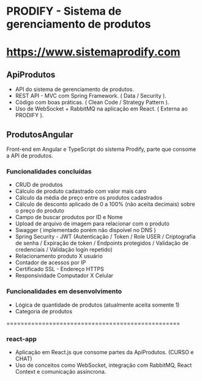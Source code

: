 # PRODIFY - Sistema de gerenciamento de produtos
# https://www.sistemaprodify.com

## ApiProdutos
- API do sistema de gerenciamento de produtos.
- REST API - MVC com Spring Framework. ( Data / Security ).
- Código com boas práticas. ( Clean Code / Strategy Pattern ).
- Uso de WebSocket + RabbitMQ na aplicação em React. ( Externa ao PRODIFY ).

## ProdutosAngular 
Front-end em Angular e TypeScript do sistema Prodify, parte que consome a API de produtos.

### Funcionalidades concluídas
- CRUD de produtos
- Cálculo de produto cadastrado com valor mais caro
- Cálculo da média de preço entre os produtos cadastrados
- Cálculo de desconto aplicado de 0 a 100% (não aceita decimais) sobre o preço do produto
- Campo de buscar produtos por ID e Nome
- Upload de arquivo de imagem para relacionar com o produto
- Swagger ( implementado porém não dispoível no DNS )
- Spring Security - JWT (Autenticação / Token / Role USER / Criptografia de senha / Expiração de token / Endpoints protegidos / Validação de credenciais / Validação login repetido)
- Relacionamento produto X usuário
- Contador de acessos por IP
- Certificado SSL - Endereço HTTPS
- Responsividade Computador X Celular

### Funcionalidades em desenvolvimento
- Lógica de quantidade de produtos (atualmente aceita somente 1)
- Categoria de produtos
  
=================================================

### react-app
- Aplicação em React.js que consome partes da ApiProdutos. (CURSO e CHAT)
- Uso de conceitos como WebSocket, integração com RabbitMQ, React Context e comunicação assíncrona.

